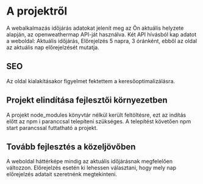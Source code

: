 # A projektről
A webalkalmazás időjárás adatokat jelenít meg az Ön aktuális helyzete alapján, az openweathermap API-ját használva.
Két API hívásból kap adatot a weboldal: Aktuális időjárás, Előrejelzés 5 napra, 3 óránként, ebből az oldal az aktuális nap előrejelzését mutatja.

## SEO
Az oldal kialakításakor figyelmet fektettem a keresőoptimalizálásra.

## Projekt elindítása fejlesztői környezetben
A projekt node_modules könyvtár nélkül került feltöltésre, ezt az indítás előtt az npm i paranccsal telepíteni szükséges.
A telepítést követően npm start parancssal futtatható a projekt.

 ## Tovább fejlesztés a közeljövőben
 A weboldal háttérképe mindig az aktuális időjárásnak megfelelően változzon.
 Előrejelzés esetén ki lehessen választani, hogy mely nap előrejelzés adatait szeretnénk megtekinteni.
